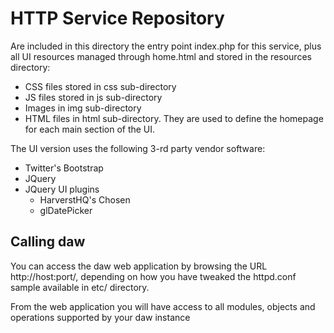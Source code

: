 # HTTP Service Repository

Are included in this directory the entry point index.php for this service, plus all UI resources managed through home.html and stored in the resources directory:
 - CSS files stored in css sub-directory
 - JS files stored in js sub-directory
 - Images in img sub-directory
 - HTML files in html sub-directory. They are used to define the homepage for each main section of the UI.

The UI version uses the following 3-rd party vendor software:
 - Twitter's Bootstrap
 - JQuery
 - JQuery UI plugins
     - HarverstHQ's Chosen
     - glDatePicker


## Calling daw

You can access the daw web application by browsing the URL http://host:port/, depending on how you have tweaked the httpd.conf sample available in etc/ directory.

From the web application you will have access to all modules, objects and operations supported by your daw instance

